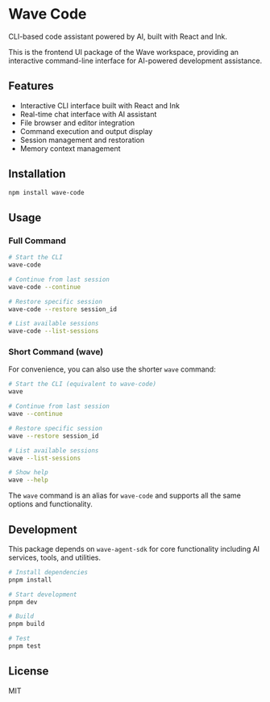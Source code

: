 # Wave Code

CLI-based code assistant powered by AI, built with React and Ink.

This is the frontend UI package of the Wave workspace, providing an interactive command-line interface for AI-powered development assistance.

## Features

- Interactive CLI interface built with React and Ink
- Real-time chat interface with AI assistant
- File browser and editor integration
- Command execution and output display
- Session management and restoration
- Memory context management

## Installation

```bash
npm install wave-code
```

## Usage

### Full Command

```bash
# Start the CLI
wave-code

# Continue from last session
wave-code --continue

# Restore specific session
wave-code --restore session_id

# List available sessions
wave-code --list-sessions
```

### Short Command (wave)

For convenience, you can also use the shorter `wave` command:

```bash
# Start the CLI (equivalent to wave-code)
wave

# Continue from last session
wave --continue

# Restore specific session
wave --restore session_id

# List available sessions
wave --list-sessions

# Show help
wave --help
```

The `wave` command is an alias for `wave-code` and supports all the same options and functionality.

## Development

This package depends on `wave-agent-sdk` for core functionality including AI services, tools, and utilities.

```bash
# Install dependencies
pnpm install

# Start development
pnpm dev

# Build
pnpm build

# Test
pnpm test
```

## License

MIT
